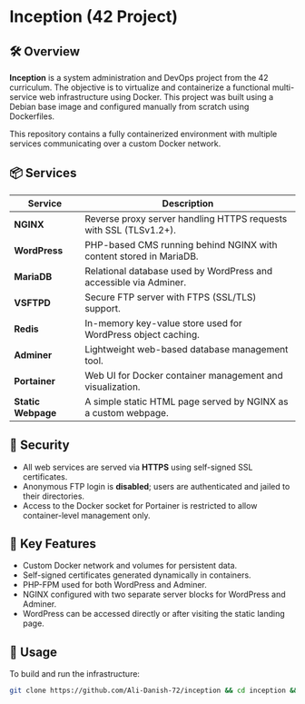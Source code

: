 # Inception (42 Project)

## 🛠️ Overview

**Inception** is a system administration and DevOps project from the 42 curriculum. The objective is to virtualize and containerize a functional multi-service web infrastructure using Docker. This project was built using a Debian base image and configured manually from scratch using Dockerfiles.

This repository contains a fully containerized environment with multiple services communicating over a custom Docker network.

## 📦 Services

| Service     | Description                                                                 |
|-------------|-----------------------------------------------------------------------------|
| **NGINX**   | Reverse proxy server handling HTTPS requests with SSL (TLSv1.2+).          |
| **WordPress** | PHP-based CMS running behind NGINX with content stored in MariaDB.       |
| **MariaDB** | Relational database used by WordPress and accessible via Adminer.          |
| **VSFTPD**  | Secure FTP server with FTPS (SSL/TLS) support.                             |
| **Redis**   | In-memory key-value store used for WordPress object caching.               |
| **Adminer** | Lightweight web-based database management tool.                            |
| **Portainer** | Web UI for Docker container management and visualization.               |
| **Static Webpage** | A simple static HTML page served by NGINX as a custom webpage. |

## 🔐 Security

- All web services are served via **HTTPS** using self-signed SSL certificates.
- Anonymous FTP login is **disabled**; users are authenticated and jailed to their directories.
- Access to the Docker socket for Portainer is restricted to allow container-level management only.

## 🔧 Key Features

- Custom Docker network and volumes for persistent data.
- Self-signed certificates generated dynamically in containers.
- PHP-FPM used for both WordPress and Adminer.
- NGINX configured with two separate server blocks for WordPress and Adminer.
- WordPress can be accessed directly or after visiting the static landing page.

## 🚀 Usage

To build and run the infrastructure:

```bash
git clone https://github.com/Ali-Danish-72/inception && cd inception && make
